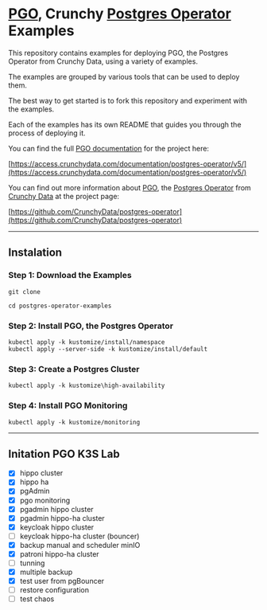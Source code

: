 # [PGO](https://github.com/CrunchyData/postgres-operator), Crunchy [Postgres Operator](https://github.com/CrunchyData/postgres-operator) Examples

This repository contains examples for deploying PGO, the Postgres Operator from Crunchy Data, using a variety of examples.

The examples are grouped by various tools that can be used to deploy them.

The best way to get started is to fork this repository and experiment with the examples.

Each of the examples has its own README that guides you through the process of deploying it.

You can find the full [PGO documentation](https://access.crunchydata.com/documentation/postgres-operator/v5/) for the project here:

[https://access.crunchydata.com/documentation/postgres-operator/v5/](https://access.crunchydata.com/documentation/postgres-operator/v5/)

You can find out more information about [PGO](https://github.com/CrunchyData/postgres-operator), the [Postgres Operator](https://github.com/CrunchyData/postgres-operator) from [Crunchy Data](https://www.crunchydata.com) at the project page:

[https://github.com/CrunchyData/postgres-operator](https://github.com/CrunchyData/postgres-operator)

---
## Instalation
### Step 1: Download the Examples
```
git clone

cd postgres-operator-examples
```
### Step 2: Install PGO, the Postgres Operator
```
kubectl apply -k kustomize/install/namespace
kubectl apply --server-side -k kustomize/install/default
```
### Step 3: Create a Postgres Cluster
```
kubectl apply -k kustomize\high-availability
```
### Step 4: Install PGO Monitoring
```
kubectl apply -k kustomize/monitoring
```
---
## Initation PGO K3S Lab
- [x] hippo cluster
- [x] hippo ha
- [x] pgAdmin
- [x] pgo monitoring
- [x] pgadmin hippo cluster
- [x] pgadmin hippo-ha cluster
- [x] keycloak hippo cluster
- [ ] keycloak hippo-ha cluster (bouncer)
- [x] backup manual and scheduler minIO
- [x] patroni hippo-ha cluster
- [ ] tunning
- [x] multiple backup
- [x] test user from pgBouncer
- [ ] restore configuration
- [ ] test chaos
